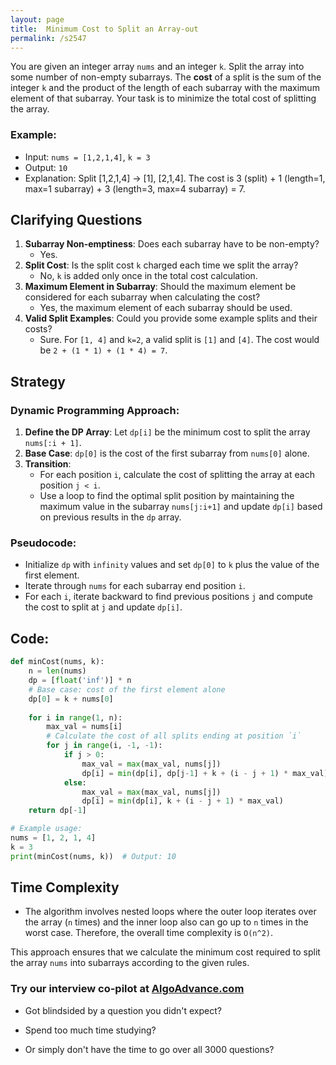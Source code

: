 ```yaml
---
layout: page
title:  Minimum Cost to Split an Array-out
permalink: /s2547
---
```


You are given an integer array `nums` and an integer `k`. Split the array into some number of non-empty subarrays. The **cost** of a split is the sum of the integer `k` and the product of the length of each subarray with the maximum element of that subarray. Your task is to minimize the total cost of splitting the array.

### Example:
- Input: `nums = [1,2,1,4]`, `k = 3`
- Output: `10`
- Explanation: Split [1,2,1,4] -> [1], [2,1,4]. The cost is 3 (split) + 1 (length=1, max=1 subarray) + 3 (length=3, max=4 subarray) = 7.

## Clarifying Questions

1. **Subarray Non-emptiness**: Does each subarray have to be non-empty? 
   - Yes.
2. **Split Cost**: Is the split cost `k` charged each time we split the array?
   - No, `k` is added only once in the total cost calculation.
3. **Maximum Element in Subarray**: Should the maximum element be considered for each subarray when calculating the cost?
   - Yes, the maximum element of each subarray should be used.
4. **Valid Split Examples**: Could you provide some example splits and their costs?
   - Sure. For `[1, 4]` and `k=2`, a valid split is `[1]` and `[4]`. The cost would be `2 + (1 * 1) + (1 * 4) = 7`.

## Strategy

### Dynamic Programming Approach:
1. **Define the DP Array**: Let `dp[i]` be the minimum cost to split the array `nums[:i + 1]`.
2. **Base Case**: `dp[0]` is the cost of the first subarray from `nums[0]` alone.
3. **Transition**:
    - For each position `i`, calculate the cost of splitting the array at each position `j < i`. 
    - Use a loop to find the optimal split position by maintaining the maximum value in the subarray `nums[j:i+1]` and update `dp[i]` based on previous results in the `dp` array.
    
### Pseudocode:
- Initialize `dp` with `infinity` values and set `dp[0]` to `k` plus the value of the first element.
- Iterate through `nums` for each subarray end position `i`.
- For each `i`, iterate backward to find previous positions `j` and compute the cost to split at `j` and update `dp[i]`.

## Code:

```python
def minCost(nums, k):
    n = len(nums)
    dp = [float('inf')] * n
    # Base case: cost of the first element alone
    dp[0] = k + nums[0]
    
    for i in range(1, n):
        max_val = nums[i]
        # Calculate the cost of all splits ending at position `i`
        for j in range(i, -1, -1):
            if j > 0:
                max_val = max(max_val, nums[j])
                dp[i] = min(dp[i], dp[j-1] + k + (i - j + 1) * max_val)
            else:
                max_val = max(max_val, nums[j])
                dp[i] = min(dp[i], k + (i - j + 1) * max_val)
    return dp[-1]

# Example usage:
nums = [1, 2, 1, 4]
k = 3
print(minCost(nums, k))  # Output: 10
```

## Time Complexity

- The algorithm involves nested loops where the outer loop iterates over the array (`n` times) and the inner loop also can go up to `n` times in the worst case. Therefore, the overall time complexity is `O(n^2)`.

This approach ensures that we calculate the minimum cost required to split the array `nums` into subarrays according to the given rules.


### Try our interview co-pilot at [AlgoAdvance.com](https://algoAdvance.com)

- Got blindsided by a question you didn't expect?

- Spend too much time studying?

- Or simply don't have the time to go over all 3000 questions?

